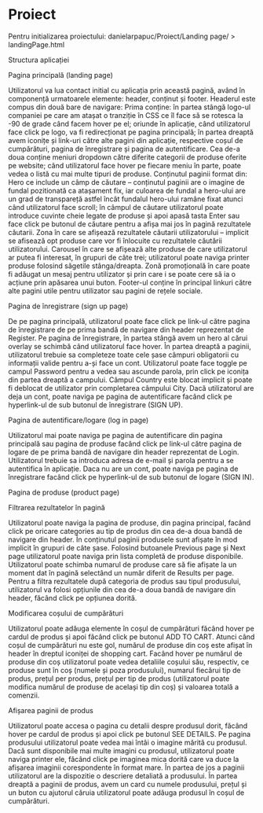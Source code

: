 # Proiect

Pentru initializarea proiectului: danielarpapuc/Proiect/Landing page/ > landingPage.html


Structura aplicației

Pagina principală (landing page)

Utilizatorul va lua contact initial cu aplicația prin această pagină, având în componență urmatoarele elemente: header, conținut și footer.
Headerul este compus din două bare de navigare:
Prima conține: în partea stângă logo-ul companiei pe care am atașat o tranziție în CSS ce îl face să se rotesca la -90 de grade când facem hover pe el; oriunde în aplicație, când utilizatorul face click pe logo, va fi redirecționat pe pagina principală; în partea dreaptă avem iconițe și link-uri către alte pagini din aplicație, respective coșul de cumpărături, pagina de înregistrare și pagina de autentificare.
Cea de-a doua conține meniuri dropdown către diferite categorii de produse oferite pe website; când utilizatorul face hover pe fiecare meniu în parte, poate vedea o listă cu mai multe tipuri de produse.
Conținutul paginii format din:
Hero ce include un câmp de căutare – conținutul paginii are o imagine de fundal pozitionată ca atașament fix, iar culoarea de fundal a hero-ului are un grad de transpareță astfel încât fundalul hero-ului ramâne fixat atunci când utilizatorul face scroll; în câmpul de căutare utilizatorul poate introduce cuvinte cheie legate de produse și apoi apasă tasta Enter sau face click pe butonul de căutare pentru a afișa mai jos în pagină rezultatele căutarii.
Zona în care se afișează rezultatele căutarii utilizatorului – implicit se afisează opt produse care vor fi înlocuite cu rezultatele căutării utilizatorului.
Carousel în care se afișează alte produse de care utilizatorul ar putea fi interesat, în grupuri de câte trei; utilizatorul poate naviga printer produse folosind săgetile stânga/dreapta.
Zonă promoțională în care poate fi adăugat un mesaj pentru utilizator și prin care i se poate cere să ia o acțiune prin apăsarea unui buton.
Footer-ul conține în principal linkuri către alte pagini utile pentru utilizator sau pagini de rețele sociale.

Pagina de înregistrare (sign up page)

De pe pagina principală, utilizatorul poate face click pe link-ul către pagina de înregistrare de pe prima bandă de navigare din header reprezentat de Register.
Pe pagina de înregistrare, în partea stângă avem un hero al cărui overlay se schimbă când utilizatorul face hover. În partea dreaptă a paginii, utilizatorul trebuie sa completeze toate cele șase câmpuri obligatorii cu informații valide pentru a-și face un cont. Utilizatorul poate face toggle pe campul Password pentru a vedea sau ascunde parola, prin click pe iconița din partea dreaptă a campului. Câmpul Country este blocat implicit și poate fi deblocat de utilizator prin completarea câmpului City. Dacă utilizatorul are deja un cont, poate naviga pe pagina de autentificare facând click pe hyperlink-ul de sub butonul de înregistrare (SIGN UP).

Pagina de autentificare/logare (log in page)

Utilizatorul mai poate naviga pe pagina de autentificare din pagina principală sau pagina de produse facând click pe link-ul către pagina de logare de pe prima bandă de navigare din header reprezentat de Login. Utilizatorul trebuie sa introduca adresa de e-mail și parola pentru a se autentifica în aplicație. Daca nu are un cont, poate naviga pe pagina de înregistrare facând click pe hyperlink-ul de sub butonul de logare (SIGN IN).

Pagina de produse (product page)

Filtrarea rezultatelor în pagină

Utilizatorul poate naviga la pagina de produse, din pagina principal, facând click pe oricare categories au tip de produs din cea de-a doua bandă de navigare din header.
În conținutul paginii produsele sunt afișate în mod implicit în grupuri de câte șase. Folosind butoanele Previous page și Next page utilizatorul poate naviga prin lista completă de produse disponibile. Utilizatorul poate schimba numarul de produse care să fie afișate la un moment dat în pagină selectând un număr diferit de Results per page.
Pentru a filtra rezultatele după categoria de produs sau tipul produsului, utilizatorul va folosi opțiunile din cea de-a doua bandă de navigare din header, făcând click pe opțiunea dorită.

Modificarea coșului de cumpărături

Utilizatorul poate adăuga elemente în coșul de cumpărături făcând hover pe cardul de produs și apoi făcând click pe butonul ADD TO CART. Atunci când coșul de cumpărături nu este gol, numărul de produse din coș este afișat în header în dreptul iconiței de shopping cart. Facând hover pe numărul de produse din coș utilizatorul poate vedea detaliile coșului său, respectiv, ce produse sunt în coș (numele și poza produsului), numarul fiecărui tip de produs, prețul per produs, prețul per tip de produs (utilizatorul poate modifica numărul de produse de același tip din coș) și valoarea totală a comenzii.

Afișarea paginii de produs

Utilizatorul poate accesa o pagina cu detalii despre produsul dorit, făcând hover pe cardul de produs și apoi click pe butonul SEE DETAILS. Pe pagina produsului utilizatorul poate vedea mai întâi o imagine mărită cu produsul. Dacă sunt disponibile mai multe imagini cu produsul, utilizatorul poate naviga printer ele, făcând click pe imaginea mica dorită care va duce la afișarea imaginii corespondente în format mare. În partea de jos a paginii utilizatorul are la dispozitie o descriere detaliată a produsului. În partea dreaptă a paginii de produs, avem un card cu numele produsului, prețul și un buton cu ajutorul căruia utilizatorul poate adăuga produsul în coșul de cumpărături.





